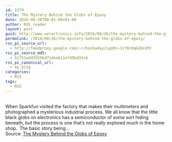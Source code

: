 ```yaml
---
id: 1379
title: The Mystery Behind the Globs of Epoxy
date: 2016-08-26T00:01:00+01:00
author: RSS reader
layout: post
guid: http://www.uelectronics.info/2016/08/26/the-mystery-behind-the-globs-of-epoxy/
permalink: /2016/08/26/the-mystery-behind-the-globs-of-epoxy/
rss_pi_source_url:
  - http://feedproxy.google.com/~r/hackaday/LgoM/~3/Y6n9qGZHxIM/
rss_pi_source_md5:
  - 51f51edd3355bd71deab11e7d8bd33cb
rss_pi_canonical_url:
  - my_blog
categories:
  - RSS
tags:
  - RSS
---
```

&#013;  
When Sparkfun visited the factory that makes their multimeters and photographed a mysterious industrial process. We all know that the little black globs on electronics has a semiconductor of some sort hiding beneath, but the process is one that’s not really explored much in the home shop.  The basic story being…&#013;  
Source: <a href="http://feedproxy.google.com/~r/hackaday/LgoM/~3/Y6n9qGZHxIM/" target="_blank">The Mystery Behind the Globs of Epoxy</a>